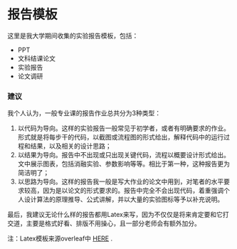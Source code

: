 # 报告模板

这里是我大学期间收集的实验报告模板，包括：

- PPT
- 文科结课论文
- 实验报告
- 论文调研

### 建议

我个人认为，一般专业课的报告作业总共分为3种类型：

1. 以代码为导向。这样的实验报告一般常见于初学者，或者有明确要求的作业。形式就是将每步干的代码，以截图或流程图的形式给出，解释代码中的运行过程和结果，以及相关的设计思路；
2. 以结果为导向。报告中不出现或只出现关键代码，流程以概要设计形式给出。文中展示图表，包括消融实验、参数影响等等。相比于第一种，这种报告更为简洁明了；
3. 以思路为导向。这样的报告我一般是写大作业的论文中用到，对笔者的水平要求较高，因为是以论文的形式要求的。报告中完全不会出现代码，着重强调个人设计算法的原理推导、公式讲解，并以大量的实验图标等予以补充说明。

最后，我建议无论什么样的报告都用Latex来写，因为不仅仅是将来肯定要和它打交道，主要是格式好看、排版不用操心，且一部分老师会有额外加分。



注：Latex模板来源overleaf中 [HERE](https://www.overleaf.com/latex/templates/beijing-institute-of-technology-report-template/szxqnwxtbcrb) .

